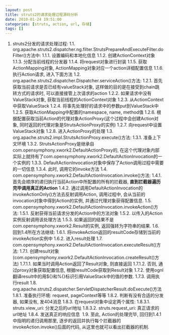 ```yaml
---
layout: post
title: struts2的请求处理过程源码分析
date: 2010-01-24 19:51:00
categories: [struts, action, url, 存储]
tags: []
---
```

1. struts2分发的请求处理过程:
1.1. org.apache.struts2.dispatcher.ng.filter.StrutsPrepareAndExecuteFilter.doFilter()方法中:
1.1.1. 设置编码和本地化信息
1.1.2. 创建ActionContext对象
1.1.3. 分配当前线程的分发器
1.1.4. 将request对象进行封装
1.1.5. 获取ActionMapping对象, ActionMapping对象对应一个action详细配置信息
1.1.6. 执行Action请求, 进入下面方法
1.2. org.apache.struts2.dispatcher.Dispatcher.serviceAction()方法:
1.2.1. 首先获取当前请求是否已经有valueStack对象, 这样做的目的是在接受到chain跳转方式的请求时, 可以直接接管上次请求的action
1.2.2. 如果请求中没有ValueStack对象, 获取当前线程的ActionContext对象
1.2.3. 从ActionContext中获取ValueStack
1.2.4. 将事先处理好的请求中的参数put到ValueStack中
1.2.5. 获取ActionMapping中配置的namespace, name, method值
1.2.6. 根据配置获取当前Action的代理对象ActionProxy(这个过程中会创建Action对象, 同时返回的代理对象是StrutsActionProxy的实例)
1.2.7. 向request中设置ValueStack对象
1.2.8. 进入ActionProxy的处理
1.3. org.apache.struts2.impl.StrutsActionProxy.execute()方法:
1.3.1. 准备上下文环境
1.3.2. StrutsActionProxy是继承自com.opensymphony.xwork2.DefaultActionProxy的, 在这个代理对象内部实际上就持有了com.opensymphony.xwork2.DefaultActionInvocation的一个实例的
1.3.3. DefaultActionInvocation对象中保存了Action调用过程中需要的一切信息
1.3.4. 此时, 调用它的invoke方法
1.4. com.opensymphony.xwork2.DefaultActionInvocation.invoke()方法:
1.4.1. 首先会顺序的递归执行当前Action中所配置的所有的拦截器, **直到拦截器遍历完毕调用真正的Action**
1.4.2. 通过调用DefaultActionInvocation的invokeActionOnly()方法去反射调用Action, 调用过程中, 会从当前的invocation对象中得到Action的实例, 并通过代理对象获得配置信息.
1.5. com.opensymphony.xwork2.DefaultActionInvocation.invokeAction()方法:
1.5.1. 反射获得当前请求分发的Action中的方法对象
1.5.2. 以传入的Action实例反射调用该处理方法
1.5.3. 如果返回的结果不是com.opensymphony.xwork2.Result的实例, 返回强转为字符串的结果.
1.6. 回到1.4所在方法继续:
1.6.1. 将invokeAction返回的resultCode存储到当前的invokeAction实例中
1.6.2. 进入result处理
1.7. com.opensymphony.xwork2.DefaultActionInvocation.executeResult()方法:
1.7.1. 创建result对象(com.opensymphony.xwork2.DefaultActionInvocation.createResult()方法)
1.7.1.1. 如果当时调用Action返回了Result对象, 则直接返回
1.7.1.2. 否则, 通过proxy对象获取配置信息, 根据resultCode获取到Result对象
1.7.2. 使用ognl翻译result中的用${}和%{}标识引用ValueStack中的值的参数.
1.7.3. 调用执行result
1.8. org.apache.struts2.dispatcher.ServletDispatcherResult.doExecute()方法
1.8.1. 准备执行环境: request, pageContext等等
1.8.2. 判断有没有合适的分发器, 如果没有, 发404消息
1.8.3. 在request对象中设定两个属性:
1.8.3.1. struts.view_uri: 分发之后的url地址
1.8.3.2. struts.request_uri: 真正请求的url地址
1.8.4. 发送真正的响应信息
 1.9. 至此, Action的处理完毕, 回归到1.4.1中指明的递归调用那里, 逐步的返回并执行每个拦截器的invokeAction.invoke()后面的代码, 从这里也就可以看出拦截器的机制.
